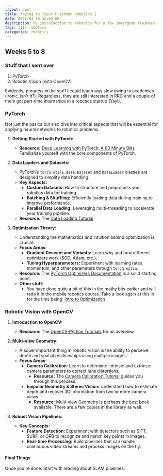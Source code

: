 ```yaml
---
layout: post
title: Trying to Teach Freshmen Robotics 2
date: 2025-02-28 16:00:00
description: My introduction to robotics for a few undergrad freshmen
tags: IIIT robotics
categories: robotics
---
```


## Weeks 5 to 8

### Stuff that I sent over

1. PyTorch  
2. Robotic Vision (with OpenCV)

Evidently, progress in the stuff I could teach was slow owing to academics (ironic, isn't it?). Regardless, they are still interested in RRC and a couple of them got part-time internships in a robotics startup (Yay!).

### PyTorch

Not just the basics but also dive into critical aspects that will be essential for applying neural networks to robotics problems.

1. **Getting Started with PyTorch:**  
   - **Resource:** [Deep Learning with PyTorch: A 60 Minute Blitz](https://pytorch.org/tutorials/beginner/deep_learning_60min_blitz.html)  
     Familiarize yourself with the core components of PyTorch.

2. **Data Loaders and Datasets:**  
   - PyTorch’s `torch.utils.data.Dataset` and `DataLoader` classes are designed to simplify data handling.  
   - **Key Aspects:**  
     - **Custom Datasets:** How to structure and preprocess your robotics data for training.  
     - **Batching & Shuffling:** Efficiently loading data during training to improve performance.  
     - **Parallel Data Loading:** Leveraging multi-threading to accelerate your training pipeline.  
   - **Resource:** The [Data Loading Tutorial](https://pytorch.org/tutorials/beginner/data_loading_tutorial.html)

3. **Optimization Theory:**  
   - Understanding the mathematics and intuition behind optimization is crucial.  
   - **Focus Areas:**  
     - **Gradient Descent and Variants:** Learn why and how different optimizers work (SGD, Adam, etc.).  
     - **Tuning Hyperparameters:** Experiment with learning rates, momentum, and other parameters through `torch.optim`.  
   - **Resource:** The [PyTorch Optimizers Documentation](https://pytorch.org/docs/stable/optim.html) is a solid starting point.
   - **Other stuff:**
     - You have done quite a bit of this in the mathy bits earlier and will redo it in the mobile robotics course. Take a look again at this in for the time being: [Intro to Optimization](https://web.stanford.edu/group/sisl/k12/optimization/MO-unit1-pdfs/1.1optimization.pdf)

### Robotic Vision with OpenCV

1. **Introduction to OpenCV:**  
   - **Resource:** The [OpenCV-Python Tutorials](https://docs.opencv.org/master/d6/d00/tutorial_py_root.html) for an overview.

2. **Multi-view Geometry:**  
   - A super important thing in robotic vision is the ability to perceive depth and spatial relationships using multiple images.  
   - **Focus Areas:**  
     - **Camera Calibration:** Learn to determine intrinsic and extrinsic camera parameters to correct lens distortions.  
       - **Resource:** The [Camera Calibration Tutorial](https://docs.opencv.org/3.4/dc/dbb/tutorial_py_calibration.html) guides you through this process.  
     - **Epipolar Geometry & Stereo Vision:** Understand how to estimate depth and recover 3D information from two or more camera views.  
       - **Resource:** [Multi-view Geometry](https://www.robots.ox.ac.uk/~vgg/hzbook/) is perhaps the best book available. There are a few copies in the library as well.

3. **Robust Vision Pipelines:**  
   - **Key Concepts:**  
     - **Feature Detection:** Experiment with detectors such as SIFT, SURF, or ORB to recognize and match key points in images.  
     - **Real-time Processing:** Build pipelines that can handle continuous video streams and process images on the fly.

#### Final Things

Once you're done. Start with reading about SLAM pipelines.
